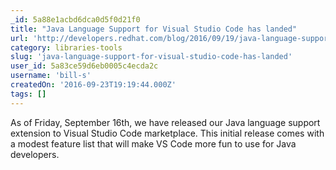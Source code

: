 ```yaml
---
_id: 5a88e1acbd6dca0d5f0d21f0
title: "Java Language Support for Visual Studio Code has landed"
url: 'http://developers.redhat.com/blog/2016/09/19/java-language-support-for-visual-studio-code-has-landed/'
category: libraries-tools
slug: 'java-language-support-for-visual-studio-code-has-landed'
user_id: 5a83ce59d6eb0005c4ecda2c
username: 'bill-s'
createdOn: '2016-09-23T19:19:44.000Z'
tags: []
---
```


As of Friday, September 16th, we have released our Java language support extension to Visual Studio Code marketplace. This initial release comes with a modest feature list that will make VS Code more fun to use for Java developers.
